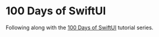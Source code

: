 # 100 Days of SwiftUI

Following along with the [100 Days of SwiftUI](https://www.hackingwithswift.com/100/swiftui) tutorial series.
